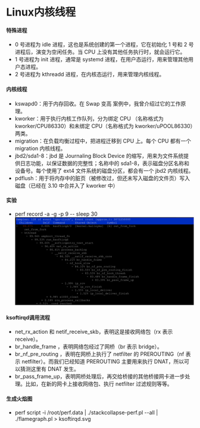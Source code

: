 # Linux内核线程
#### 特殊进程
* 0 号进程为 idle 进程，这也是系统创建的第一个进程，它在初始化 1 号和 2 号进程后，演变为空闲任务。当 CPU 上没有其他任务执行时，就会运行它。
* 1 号进程为 init 进程，通常是 systemd 进程，在用户态运行，用来管理其他用户态进程。
* 2 号进程为 kthreadd 进程，在内核态运行，用来管理内核线程。

#### 内核线程
* kswapd0：用于内存回收。在 Swap 变高 案例中，我曾介绍过它的工作原理。
* kworker：用于执行内核工作队列，分为绑定 CPU （名称格式为 kworker/CPU86330）和未绑定 CPU（名称格式为 kworker/uPOOL86330）两类。
* migration：在负载均衡过程中，把进程迁移到 CPU 上。每个 CPU 都有一个 migration 内核线程。
* jbd2/sda1-8：jbd 是 Journaling Block Device 的缩写，用来为文件系统提供日志功能，以保证数据的完整性；名称中的 sda1-8，表示磁盘分区名称和设备号。每个使用了 ext4 文件系统的磁盘分区，都会有一个 jbd2 内核线程。
* pdflush：用于将内存中的脏页（被修改过，但还未写入磁盘的文件页）写入磁盘（已经在 3.10 中合并入了 kworker 中）

#### 实验
* perf record -a -g -p 9 -- sleep 30
![-w1166](media/15530458747105/15530482433793.jpg)


#### ksoftirqd调用流程
* net_rx_action 和 netif_receive_skb，表明这是接收网络包（rx 表示 receive）。
* br_handle_frame ，表明网络包经过了网桥（br 表示 bridge）。
* br_nf_pre_routing ，表明在网桥上执行了 netfilter 的 PREROUTING（nf 表示 netfilter）。而我们已经知道 PREROUTING 主要用来执行 DNAT，所以可以猜测这里有 DNAT 发生。
* br_pass_frame_up，表明网桥处理后，再交给桥接的其他桥接网卡进一步处理。比如，在新的网卡上接收网络包、执行 netfilter 过滤规则等等。

#### 生成火焰图
* perf script -i /root/perf.data | ./stackcollapse-perf.pl --all |  ./flamegraph.pl > ksoftirqd.svg
